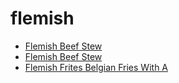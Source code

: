 # flemish

 * [Flemish Beef Stew](../index/f/flemish-beef-stew-107703.json)
 * [Flemish Beef Stew](../index/f/flemish-beef-stew-237285.json)
 * [Flemish Frites   Belgian Fries With A](../index/f/flemish-frites---belgian-fries-with-a.json)
